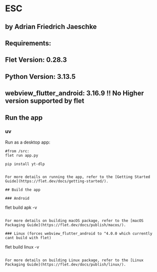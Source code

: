 # ESC
## by Adrian Friedrich Jaeschke
## Requirements:
## Flet Version: 0.28.3
## Python Version: 3.13.5
## webview_flutter_android: 3.16.9 !! No Higher version supported by flet

## Run the app

### uv

Run as a desktop app:
```
#from /src:
flet run app.py
```

```
pip install yt-dlp

```

```

For more details on running the app, refer to the [Getting Started Guide](https://flet.dev/docs/getting-started/).

## Build the app

### Android

```
flet build apk -v
```

For more details on building macOS package, refer to the [macOS Packaging Guide](https://flet.dev/docs/publish/macos/).

### Linux (forces webview_flutter_android to ^4.0.0 which currently cant build with flet)

```
flet build linux -v
```

For more details on building Linux package, refer to the [Linux Packaging Guide](https://flet.dev/docs/publish/linux/).

